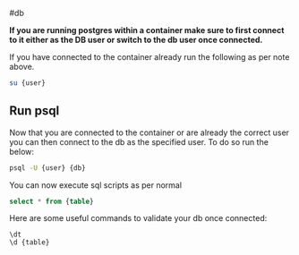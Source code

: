 #db

**If you are running postgres within a container make sure to first connect to it either as the DB user or switch to the db user once connected.**

If you have connected to the container already run the following as per note above.

```sh
su {user}
```

## Run psql

Now that you are connected to the container or are already the correct user you can then connect to the db as the specified user. To do so run the below:

```sh
psql -U {user} {db}
```

You can now execute sql scripts as per normal

```sql
select * from {table}
```

Here are some useful commands to validate your db once connected:

```psql
\dt
\d {table}
```

